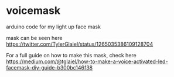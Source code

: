 # voicemask
arduino code for my light up face mask

mask can be seen here https://twitter.com/TylerGlaiel/status/1265035386109128704

For a full guide on how to make this mask, check here https://medium.com/@tglaiel/how-to-make-a-voice-activated-led-facemask-diy-guide-b300bc146f38

